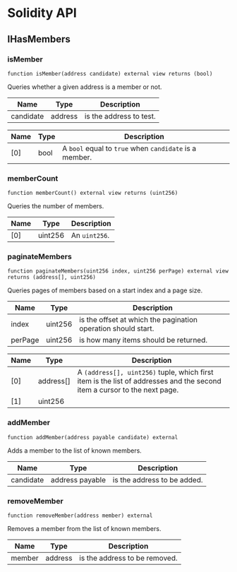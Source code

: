 # Solidity API

## IHasMembers

### isMember

```solidity
function isMember(address candidate) external view returns (bool)
```

Queries whether a given address is a member or not.

| Name | Type | Description |
| ---- | ---- | ----------- |
| candidate | address | is the address to test. |

| Name | Type | Description |
| ---- | ---- | ----------- |
| [0] | bool | A `bool` equal to `true` when `candidate` is a member. |

### memberCount

```solidity
function memberCount() external view returns (uint256)
```

Queries the number of members.

| Name | Type | Description |
| ---- | ---- | ----------- |
| [0] | uint256 | An `uint256`. |

### paginateMembers

```solidity
function paginateMembers(uint256 index, uint256 perPage) external view returns (address[], uint256)
```

Queries pages of members based on a start index and a page size.

| Name | Type | Description |
| ---- | ---- | ----------- |
| index | uint256 | is the offset at which the pagination operation should start. |
| perPage | uint256 | is how many items should be returned. |

| Name | Type | Description |
| ---- | ---- | ----------- |
| [0] | address[] | A `(address[], uint256)` tuple, which first item is the list of addresses and the second item a cursor to the next page. |
| [1] | uint256 |  |

### addMember

```solidity
function addMember(address payable candidate) external
```

Adds a member to the list of known members.

| Name | Type | Description |
| ---- | ---- | ----------- |
| candidate | address payable | is the address to be added. |

### removeMember

```solidity
function removeMember(address member) external
```

Removes a member from the list of known members.

| Name | Type | Description |
| ---- | ---- | ----------- |
| member | address | is the address to be removed. |

